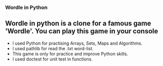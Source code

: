 ### Wordle in Python

## Wordle in python is a clone for a famous game 'Wordle'. You can play this game in your console
  - I used Python for practising Arrays, Sets, Maps and Algorithms.
  - I used pathlib for read the .txt word-list.
  - This game is only for practice and improve Python skills.
  - I used doctest for unit test in functions.